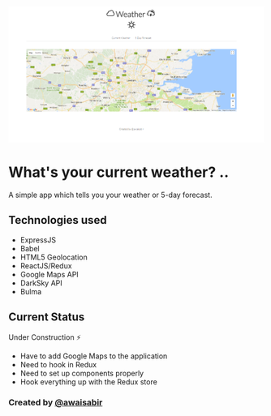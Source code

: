 ![What's My Weather?](app.png?raw=true "What is My Weather?")

# What's your current weather? ..

A simple app which tells you your weather or 5-day forecast.

## Technologies used
  - ExpressJS
  - Babel
  - HTML5 Geolocation
  - ReactJS/Redux
  - Google Maps API
  - DarkSky API
  - Bulma

## Current Status
Under Construction :zap:
  - Have to add Google Maps to the application
  - Need to hook in Redux
  - Need to set up components properly
  - Hook everything up with the Redux store

### Created by [@awaisabir](https://github.com/awaisabir)
